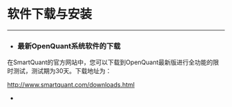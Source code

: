# 软件下载与安装

---

* ### 最新OpenQuant系统软件的下载

在SmartQuant的官方网站中，您可以下载到OpenQuant最新版进行全功能的限时测试，测试期为30天。下载地址为：

[http://www.smartquant.com/downloads.html ](http://www.smartquant.com/downloads.html)



* 


